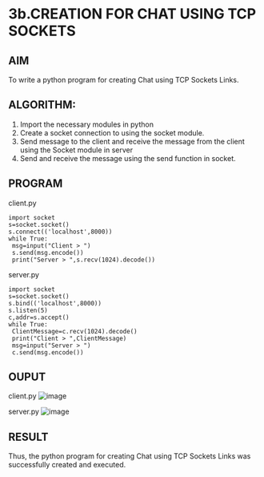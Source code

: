 # 3b.CREATION FOR CHAT USING TCP SOCKETS
## AIM
To write a python program for creating Chat using TCP Sockets Links.
## ALGORITHM:
1. Import the necessary modules in python
2. Create a socket connection to using the socket module.
3. Send message to the client and receive the message from the client using the Socket module in
 server
4. Send and receive the message using the send function in socket.
## PROGRAM
client.py
```
import socket
s=socket.socket()
s.connect(('localhost',8000))
while True:
 msg=input("Client > ")
 s.send(msg.encode())
 print("Server > ",s.recv(1024).decode())
```
server.py
```
import socket
s=socket.socket()
s.bind(('localhost',8000))
s.listen(5)
c,addr=s.accept()
while True:
 ClientMessage=c.recv(1024).decode()
 print("Client > ",ClientMessage)
 msg=input("Server > ")
 c.send(msg.encode())
```
## OUPUT
client.py
![image](https://github.com/user-attachments/assets/956ce262-b43f-4e16-b673-148c51d5a53b)

server.py
![image](https://github.com/user-attachments/assets/fa16eca9-8ed4-4480-bfb1-7e6eb851d833)


## RESULT
Thus, the python program for creating Chat using TCP Sockets Links was successfully 
created and executed.

